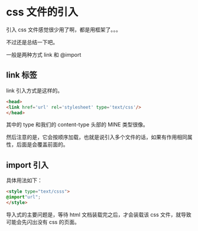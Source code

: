 # css 文件的引入

引入 css 文件感觉很少用了啊，都是用框架了。。。      

不过还是总结一下吧。     

一般是两种方式 link 和 @import       

## link 标签     

link 引入方式是这样的。     

```html
<head>
<link href='url' rel='stylesheet' type='text/css'/>
</head>
````      

其中的 type 和我们的 content-type 头部的 MINE 类型很像。      

然后注意的是，它会按顺序加载，也就是说引入多个文件的话，如果有作用相同属性，后面是会覆盖前面的。        


## import 引入

具体用法如下：     

```html
<style type="text/csss">
@import"url";
</style>
```     

导入式的主要问题是，等待 html 文档装载完之后，才会装载该 css 文件，就导致可能会先闪出没有 css 的页面。      

